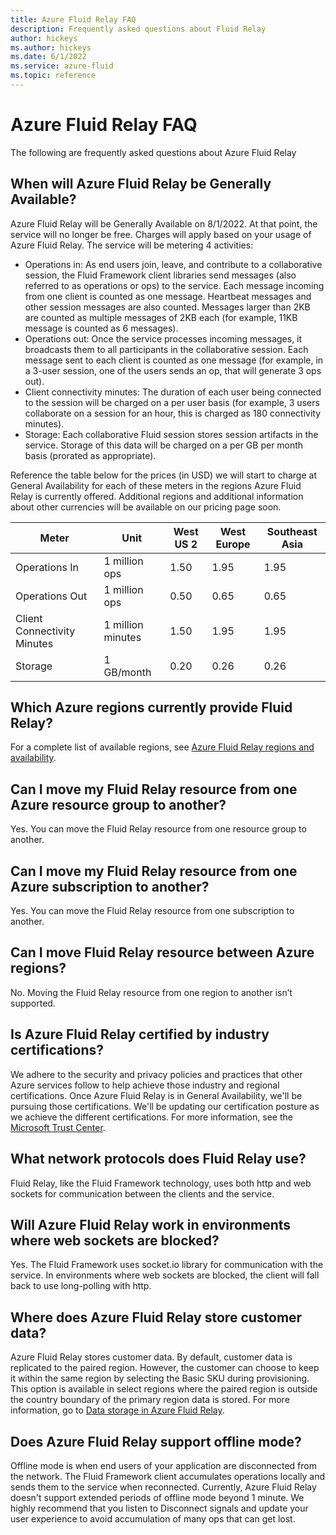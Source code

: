 ```yaml
---
title: Azure Fluid Relay FAQ
description: Frequently asked questions about Fluid Relay
author: hickeys
ms.author: hickeys
ms.date: 6/1/2022
ms.service: azure-fluid
ms.topic: reference
---
```


# Azure Fluid Relay FAQ

The following are frequently asked questions about Azure Fluid Relay

## When will Azure Fluid Relay be Generally Available?

Azure Fluid Relay will be Generally Available on 8/1/2022. At that point, the service will no longer be free. Charges will apply based on your usage of Azure Fluid Relay. The service will be metering 4 activities:

- Operations in: As end users join, leave, and contribute to a collaborative session, the Fluid Framework client libraries send messages (also referred to as operations or ops) to the service. Each message incoming from one client is counted as one message. Heartbeat messages and other session messages are also counted. Messages larger than 2KB are counted as multiple messages of 2KB each (for example, 11KB message is counted as 6 messages).
- Operations out: Once the service processes incoming messages, it broadcasts them to all participants in the collaborative session. Each message sent to each client is counted as one message (for example, in a 3-user session, one of the users sends an op, that will generate 3 ops out).
- Client connectivity minutes: The duration of each user being connected to the session will be charged on a per user basis (for example, 3 users collaborate on a session for an hour, this is charged as 180 connectivity minutes).
- Storage: Each collaborative Fluid session stores session artifacts in the service. Storage of this data will be charged on a per GB per month basis (prorated as appropriate).

Reference the table below for the prices (in USD) we will start to charge at General Availability for each of these meters in the regions Azure Fluid Relay is currently offered. Additional regions and additional information about other currencies will be available on our pricing page soon.

| Meter | Unit | West US 2 | West Europe | Southeast Asia
|--|--|--|--|--|
| Operations In | 1 million ops | 1.50 | 1.95 | 1.95 |
| Operations Out | 1 million ops | 0.50 | 0.65 | 0.65 |
| Client Connectivity Minutes | 1 million minutes | 1.50 | 1.95 | 1.95 |
| Storage | 1 GB/month | 0.20 | 0.26 | 0.26 |



## Which Azure regions currently provide Fluid Relay?

For a complete list of available regions, see [Azure Fluid Relay regions and availability](https://azure.microsoft.com/global-infrastructure/services/?products=fluid-relay).

## Can I move my Fluid Relay resource from one Azure resource group to another?

Yes. You can move the Fluid Relay resource from one resource group to another.

## Can I move my Fluid Relay resource from one Azure subscription to another?

Yes. You can move the Fluid Relay resource from one subscription to another.

## Can I move Fluid Relay resource between Azure regions?

No. Moving the Fluid Relay resource from one region to another isn’t supported.

## Is Azure Fluid Relay certified by industry certifications?

We adhere to the security and privacy policies and practices that other Azure services follow to help achieve those industry and regional certifications. Once Azure Fluid Relay is in General Availability, we'll be pursuing those certifications. We'll be updating our certification posture as we achieve the different certifications. For more information, see the [Microsoft Trust Center](https://www.microsoft.com/trust-center).

## What network protocols does Fluid Relay use?

Fluid Relay, like the Fluid Framework technology, uses both http and web sockets for communication between the clients and the service.

## Will Azure Fluid Relay work in environments where web sockets are blocked?

Yes. The Fluid Framework uses socket.io library for communication with the service. In environments where web sockets are blocked, the client will fall back to use long-polling with http.

## Where does Azure Fluid Relay store customer data?

Azure Fluid Relay stores customer data. By default, customer data is replicated to the paired region. However, the customer can choose to keep it within the same region by selecting the Basic SKU during provisioning. This option is available in select regions where the paired region is outside the country boundary of the primary region data is stored. For more information, go to [Data storage in Azure Fluid Relay](../concepts/data-storage.md).

## Does Azure Fluid Relay support offline mode?

Offline mode is when end users of your application are disconnected from the network. The Fluid Framework client accumulates operations locally and sends them to the service when reconnected. Currently, Azure Fluid Relay doesn't support extended periods of offline mode beyond 1 minute. We highly recommend that you listen to Disconnect signals and update your user experience to avoid accumulation of many ops that can get lost.

